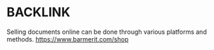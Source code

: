 # BACKLINK
Selling documents online can be done through various platforms and methods.
https://www.barmerit.com/shop
